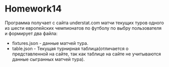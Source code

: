 # Homework14
Программа получает с сайта understat.com матчи текущих туров одного из шести европейских чемпионатов по футболу по выбру пользователя и формирует два файла:
- fixtures.json - данные матчей тура.
- table.json - Текущая турнирная таблица(отличается о представленной на сайте, так как таблице на сайте не учитываются данные сыгранных матчей тура).
